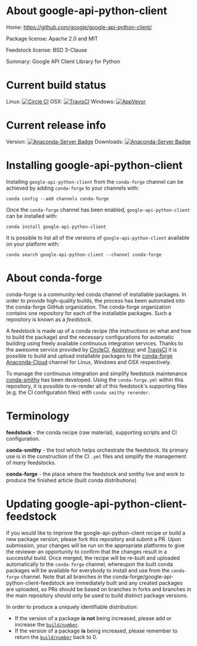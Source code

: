 About google-api-python-client
==============================

Home: https://github.com/google/google-api-python-client/

Package license: Apache 2.0 and MIT

Feedstock license: BSD 3-Clause

Summary: Google API Client Library for Python



Current build status
====================

Linux: [![Circle CI](https://circleci.com/gh/conda-forge/google-api-python-client-feedstock.svg?style=shield)](https://circleci.com/gh/conda-forge/google-api-python-client-feedstock)
OSX: [![TravisCI](https://travis-ci.org/conda-forge/google-api-python-client-feedstock.svg?branch=master)](https://travis-ci.org/conda-forge/google-api-python-client-feedstock)
Windows: [![AppVeyor](https://ci.appveyor.com/api/projects/status/github/conda-forge/google-api-python-client-feedstock?svg=True)](https://ci.appveyor.com/project/conda-forge/google-api-python-client-feedstock/branch/master)

Current release info
====================
Version: [![Anaconda-Server Badge](https://anaconda.org/conda-forge/google-api-python-client/badges/version.svg)](https://anaconda.org/conda-forge/google-api-python-client)
Downloads: [![Anaconda-Server Badge](https://anaconda.org/conda-forge/google-api-python-client/badges/downloads.svg)](https://anaconda.org/conda-forge/google-api-python-client)

Installing google-api-python-client
===================================

Installing `google-api-python-client` from the `conda-forge` channel can be achieved by adding `conda-forge` to your channels with:

```
conda config --add channels conda-forge
```

Once the `conda-forge` channel has been enabled, `google-api-python-client` can be installed with:

```
conda install google-api-python-client
```

It is possible to list all of the versions of `google-api-python-client` available on your platform with:

```
conda search google-api-python-client --channel conda-forge
```


About conda-forge
=================

conda-forge is a community-led conda channel of installable packages.
In order to provide high-quality builds, the process has been automated into the
conda-forge GitHub organization. The conda-forge organization contains one repository
for each of the installable packages. Such a repository is known as a *feedstock*.

A feedstock is made up of a conda recipe (the instructions on what and how to build
the package) and the necessary configurations for automatic building using freely
available continuous integration services. Thanks to the awesome service provided by
[CircleCI](https://circleci.com/), [AppVeyor](http://www.appveyor.com/)
and [TravisCI](https://travis-ci.org/) it is possible to build and upload installable
packages to the [conda-forge](https://anaconda.org/conda-forge)
[Anaconda-Cloud](http://docs.anaconda.org/) channel for Linux, Windows and OSX respectively.

To manage the continuous integration and simplify feedstock maintenance
[conda-smithy](http://github.com/conda-forge/conda-smithy) has been developed.
Using the ``conda-forge.yml`` within this repository, it is possible to re-render all of
this feedstock's supporting files (e.g. the CI configuration files) with ``conda smithy rerender``.


Terminology
===========

**feedstock** - the conda recipe (raw material), supporting scripts and CI configuration.

**conda-smithy** - the tool which helps orchestrate the feedstock.
                   Its primary use is in the construction of the CI ``.yml`` files
                   and simplify the management of *many* feedstocks.

**conda-forge** - the place where the feedstock and smithy live and work to
                  produce the finished article (built conda distributions)


Updating google-api-python-client-feedstock
===========================================

If you would like to improve the google-api-python-client recipe or build a new
package version, please fork this repository and submit a PR. Upon submission,
your changes will be run on the appropriate platforms to give the reviewer an
opportunity to confirm that the changes result in a successful build. Once
merged, the recipe will be re-built and uploaded automatically to the
`conda-forge` channel, whereupon the built conda packages will be available for
everybody to install and use from the `conda-forge` channel.
Note that all branches in the conda-forge/google-api-python-client-feedstock are
immediately built and any created packages are uploaded, so PRs should be based
on branches in forks and branches in the main repository should only be used to
build distinct package versions.

In order to produce a uniquely identifiable distribution:
 * If the version of a package **is not** being increased, please add or increase
   the [``build/number``](http://conda.pydata.org/docs/building/meta-yaml.html#build-number-and-string).
 * If the version of a package **is** being increased, please remember to return
   the [``build/number``](http://conda.pydata.org/docs/building/meta-yaml.html#build-number-and-string)
   back to 0.
